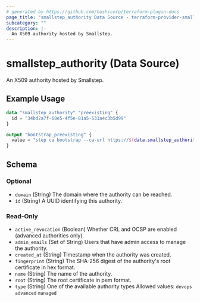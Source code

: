 ```yaml
---
# generated by https://github.com/hashicorp/terraform-plugin-docs
page_title: "smallstep_authority Data Source - terraform-provider-smallstep"
subcategory: ""
description: |-
  An X509 authority hosted by Smallstep.
---
```


# smallstep_authority (Data Source)

An X509 authority hosted by Smallstep.

## Example Usage

```terraform
data "smallstep_authority" "preexisting" {
  id = "34bd2a7f-68e5-4f5e-81a5-531a4c3b5d99"
}

output "bootstrap_preexisting" {
  value = "step ca bootstrap --ca-url https://${data.smallstep_authority.preexisting.domain} --fingerprint ${data.smallstep_authority.preexisting.fingerprint} --context preexisting"
}
```

<!-- schema generated by tfplugindocs -->
## Schema

### Optional

- `domain` (String) The domain where the authority can be reached.
- `id` (String) A UUID identifying this authority.

### Read-Only

- `active_revocation` (Boolean) Whether CRL and OCSP are enabled (advanced authorities only).
- `admin_emails` (Set of String) Users that have admin access to manage the authority.
- `created_at` (String) Timestamp when the authority was created.
- `fingerprint` (String) The SHA-256 digest of the authority's root certificate in hex format.
- `name` (String) The name of the authority.
- `root` (String) The root certificate in pem format.
- `type` (String) One of the available authority types
 Allowed values: `devops` `advanced` `managed`


